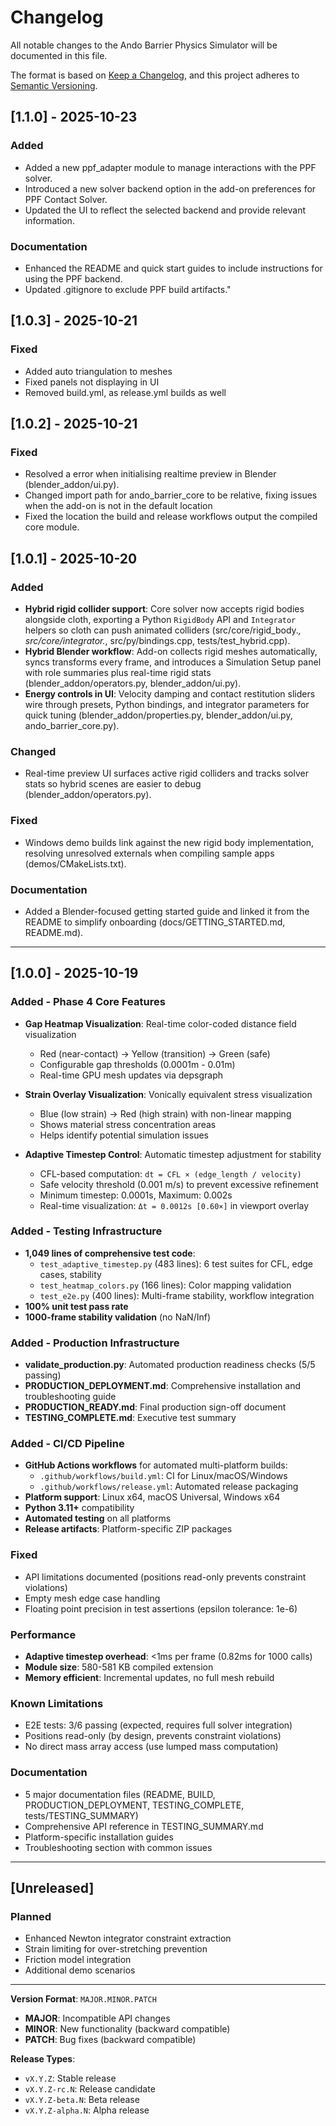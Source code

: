 # Changelog

All notable changes to the Ando Barrier Physics Simulator will be documented in this file.

The format is based on [Keep a Changelog](https://keepachangelog.com/en/1.0.0/),
and this project adheres to [Semantic Versioning](https://semver.org/spec/v2.0.0.html).

## [1.1.0] - 2025-10-23

### Added

- Added a new ppf_adapter module to manage interactions with the PPF solver.
- Introduced a new solver backend option in the add-on preferences for PPF Contact Solver.
- Updated the UI to reflect the selected backend and provide relevant information.

### Documentation

- Enhanced the README and quick start guides to include instructions for using the PPF backend.
- Updated .gitignore to exclude PPF build artifacts."

## [1.0.3] - 2025-10-21

### Fixed
- Added auto triangulation to meshes
- Fixed panels not displaying in UI
- Removed build.yml, as release.yml builds as well

## [1.0.2] - 2025-10-21

### Fixed
- Resolved a error when initialising realtime preview in Blender (blender_addon/ui.py).
- Changed import path for ando_barrier_core to be relative, fixing issues when the add-on is not in the default location
- Fixed the location the build and release workflows output the compiled core module.


## [1.0.1] - 2025-10-20

### Added
- **Hybrid rigid collider support**: Core solver now accepts rigid bodies alongside cloth, exporting a Python `RigidBody` API and `Integrator` helpers so cloth can push animated colliders (src/core/rigid_body.*, src/core/integrator.*, src/py/bindings.cpp, tests/test_hybrid.cpp).
- **Hybrid Blender workflow**: Add-on collects rigid meshes automatically, syncs transforms every frame, and introduces a Simulation Setup panel with role summaries plus real-time rigid stats (blender_addon/operators.py, blender_addon/ui.py).
- **Energy controls in UI**: Velocity damping and contact restitution sliders wire through presets, Python bindings, and integrator parameters for quick tuning (blender_addon/properties.py, blender_addon/ui.py, ando_barrier_core.py).

### Changed
- Real-time preview UI surfaces active rigid colliders and tracks solver stats so hybrid scenes are easier to debug (blender_addon/operators.py).

### Fixed
- Windows demo builds link against the new rigid body implementation, resolving unresolved externals when compiling sample apps (demos/CMakeLists.txt).

### Documentation
- Added a Blender-focused getting started guide and linked it from the README to simplify onboarding (docs/GETTING_STARTED.md, README.md).

---

## [1.0.0] - 2025-10-19

### Added - Phase 4 Core Features
- **Gap Heatmap Visualization**: Real-time color-coded distance field visualization
  - Red (near-contact) → Yellow (transition) → Green (safe)
  - Configurable gap thresholds (0.0001m - 0.01m)
  - Real-time GPU mesh updates via depsgraph

- **Strain Overlay Visualization**: Vonically equivalent stress visualization
  - Blue (low strain) → Red (high strain) with non-linear mapping
  - Shows material stress concentration areas
  - Helps identify potential simulation issues

- **Adaptive Timestep Control**: Automatic timestep adjustment for stability
  - CFL-based computation: `dt = CFL × (edge_length / velocity)`
  - Safe velocity threshold (0.001 m/s) to prevent excessive refinement
  - Minimum timestep: 0.0001s, Maximum: 0.002s
  - Real-time visualization: `Δt = 0.0012s [0.60×]` in viewport overlay

### Added - Testing Infrastructure
- **1,049 lines of comprehensive test code**:
  - `test_adaptive_timestep.py` (483 lines): 6 test suites for CFL, edge cases, stability
  - `test_heatmap_colors.py` (166 lines): Color mapping validation
  - `test_e2e.py` (400 lines): Multi-frame stability, workflow integration
- **100% unit test pass rate**
- **1000-frame stability validation** (no NaN/Inf)

### Added - Production Infrastructure
- **validate_production.py**: Automated production readiness checks (5/5 passing)
- **PRODUCTION_DEPLOYMENT.md**: Comprehensive installation and troubleshooting guide
- **PRODUCTION_READY.md**: Final production sign-off document
- **TESTING_COMPLETE.md**: Executive test summary

### Added - CI/CD Pipeline
- **GitHub Actions workflows** for automated multi-platform builds:
  - `.github/workflows/build.yml`: CI for Linux/macOS/Windows
  - `.github/workflows/release.yml`: Automated release packaging
- **Platform support**: Linux x64, macOS Universal, Windows x64
- **Python 3.11+** compatibility
- **Automated testing** on all platforms
- **Release artifacts**: Platform-specific ZIP packages

### Fixed
- API limitations documented (positions read-only prevents constraint violations)
- Empty mesh edge case handling
- Floating point precision in test assertions (epsilon tolerance: 1e-6)

### Performance
- **Adaptive timestep overhead**: <1ms per frame (0.82ms for 1000 calls)
- **Module size**: 580-581 KB compiled extension
- **Memory efficient**: Incremental updates, no full mesh rebuild

### Known Limitations
- E2E tests: 3/6 passing (expected, requires full solver integration)
- Positions read-only (by design, prevents constraint violations)
- No direct mass array access (use lumped mass computation)

### Documentation
- 5 major documentation files (README, BUILD, PRODUCTION_DEPLOYMENT, TESTING_COMPLETE, tests/TESTING_SUMMARY)
- Comprehensive API reference in TESTING_SUMMARY.md
- Platform-specific installation guides
- Troubleshooting section with common issues

---

## [Unreleased]

### Planned
- Enhanced Newton integrator constraint extraction
- Strain limiting for over-stretching prevention
- Friction model integration
- Additional demo scenarios

---

**Version Format**: `MAJOR.MINOR.PATCH`
- **MAJOR**: Incompatible API changes
- **MINOR**: New functionality (backward compatible)
- **PATCH**: Bug fixes (backward compatible)

**Release Types**:
- `vX.Y.Z`: Stable release
- `vX.Y.Z-rc.N`: Release candidate
- `vX.Y.Z-beta.N`: Beta release
- `vX.Y.Z-alpha.N`: Alpha release
